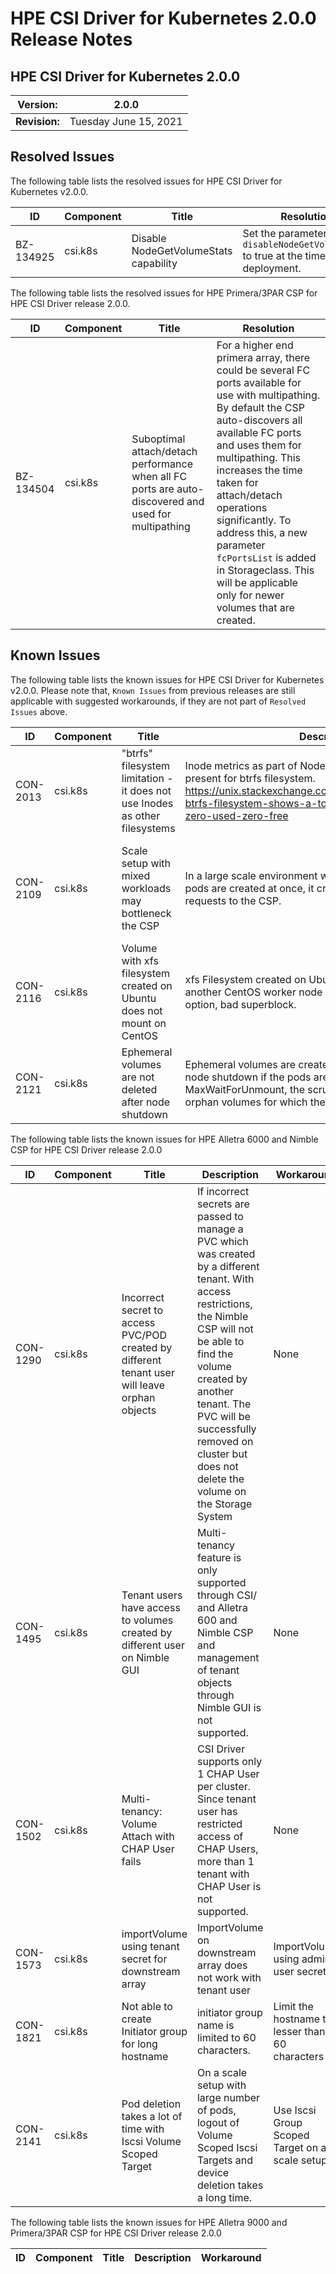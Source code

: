 # HPE CSI Driver for Kubernetes 2.0.0 Release Notes

## HPE CSI Driver for Kubernetes 2.0.0

| **Version:** |2.0.0|
|--------------|-----|
| **Revision:** | Tuesday June 15, 2021 |

## Resolved Issues

The following table lists the resolved issues for HPE CSI Driver for Kubernetes v2.0.0.

|ID|Component |Title|Resolution|
|--|---------|-----|-----------|
|BZ-134925|csi.k8s|Disable NodeGetVolumeStats capability|Set the parameter `disableNodeGetVolumeStats` to true at the time of deployment.|

The following table lists the resolved issues for HPE Primera/3PAR CSP for HPE CSI Driver release 2.0.0.

|ID|Component |Title|Resolution|
|--|---------|-----|-----------|
|BZ-134504|csi.k8s|Suboptimal attach/detach performance when all FC ports are auto-discovered and used for multipathing| For a higher end primera array, there could be several FC ports available for use with multipathing. By default the CSP auto-discovers all available FC ports and uses them for multipathing. This increases the time taken for attach/detach operations significantly. To address this, a new parameter `fcPortsList` is added in Storageclass. This will be applicable only for newer volumes that are created.|

## Known Issues

The following table lists the known issues for HPE CSI Driver for Kubernetes v2.0.0. Please note that, `Known Issues` from previous releases are still applicable with suggested workarounds, if they are not part of `Resolved Issues` above.

|ID|Component |Title|Description|Workaround|
|--|---------|-----|-----------|----------|
|CON-2013|csi.k8s|"btrfs" filesystem limitation - it does not use Inodes as other filesystems|Inode metrics as part of NodeGetVolumeStats are not present for btrfs filesystem. https://unix.stackexchange.com/questions/525637/debian-btrfs-filesystem-shows-a-total-of-zero-inodes-total-zero-used-zero-free| None|
|CON-2109|csi.k8s|Scale setup with mixed workloads may bottleneck the CSP|In a large scale environment when the PVCs and associated pods are created at once, it creates a large number of requests to the CSP.|Create the PVCs prior to creating the workload to lessen the load on the CSP.|
|CON-2116|csi.k8s| Volume with xfs filesystem created on Ubuntu does not mount on CentOS| xfs Filesystem created on Ubuntu 20.04 fails to mount on another CentOS worker node with error wrong fs type, bad option, bad superblock. |None|
|CON-2121|csi.k8s|Ephemeral volumes are not deleted after node shutdown|Ephemeral volumes are created as part of NodePublish. On node shutdown if the pods are deleted after MaxWaitForUnmount, the scrubber does not clean up orphan volumes for which there is no associated pod.|None|

The following table lists the known issues for HPE Alletra 6000 and Nimble CSP for HPE CSI Driver release 2.0.0

|ID|Component |Title|Description|Workaround|
|--|---------|-----|-----------|----------|
|CON-1290|csi.k8s|Incorrect secret to access PVC/POD created by different tenant user will leave orphan objects|If incorrect secrets are passed to manage a PVC which was created by a different tenant. With access restrictions, the Nimble CSP will not be able to find the volume created by another tenant. The PVC will be successfully removed on cluster but does not delete the volume on the Storage System|None|
|CON-1495|csi.k8s|Tenant users have access to volumes created by different user on Nimble GUI| Multi-tenancy feature is only supported through CSI/ and Alletra 600 and Nimble CSP and management of tenant objects through Nimble GUI is not supported.|None|
|CON-1502|csi.k8s|Multi-tenancy: Volume Attach with CHAP User fails|CSI Driver supports only 1 CHAP User per cluster. Since tenant user has restricted access of CHAP Users, more than 1 tenant with CHAP User is not supported.|None|
|CON-1573|csi.k8s|importVolume using tenant secret for downstream array|ImportVolume on downstream array does not work with tenant user|ImportVolume using admin user secret|
|CON-1821|csi.k8s|Not able to create Initiator group for long hostname|initiator group name is limited to 60 characters.|Limit the hostname to lesser than 60 characters|
|CON-2141|csi.k8s|Pod deletion takes a lot of time with Iscsi Volume Scoped Target|On a scale setup with large number of pods, logout of Volume Scoped Iscsi Targets and device deletion takes a long time.|Use Iscsi Group Scoped Target on a scale setup.|



The following table lists the known issues for HPE Alletra 9000 and Primera/3PAR CSP for HPE CSI Driver release 2.0.0

|ID|Component |Title|Description|Workaround|
|--|---------|-----|-----------|----------|

